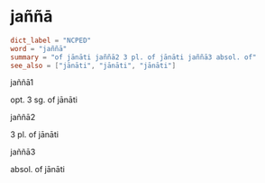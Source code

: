 # jaññā

``` toml
dict_label = "NCPED"
word = "jaññā"
summary = "of jānāti jaññā2 3 pl. of jānāti jaññā3 absol. of"
see_also = ["jānāti", "jānāti", "jānāti"]
```

jaññā1

opt. 3 sg. of jānāti

jaññā2

3 pl. of jānāti

jaññā3

absol. of jānāti

